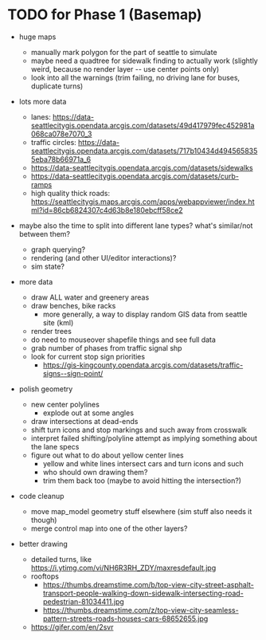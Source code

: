 # TODO for Phase 1 (Basemap)

- huge maps
	- manually mark polygon for the part of seattle to simulate
	- maybe need a quadtree for sidewalk finding to actually work (slightly weird, because no render layer -- use center points only)
	- look into all the warnings (trim failing, no driving lane for buses, duplicate turns)

- lots more data
	- lanes: https://data-seattlecitygis.opendata.arcgis.com/datasets/49d417979fec452981a068ca078e7070_3
	- traffic circles: https://data-seattlecitygis.opendata.arcgis.com/datasets/717b10434d4945658355eba78b66971a_6
	- https://data-seattlecitygis.opendata.arcgis.com/datasets/sidewalks
	- https://data-seattlecitygis.opendata.arcgis.com/datasets/curb-ramps
	- high quality thick roads: https://seattlecitygis.maps.arcgis.com/apps/webappviewer/index.html?id=86cb6824307c4d63b8e180ebcff58ce2

- maybe also the time to split into different lane types? what's similar/not between them?
	- graph querying?
	- rendering (and other UI/editor interactions)?
	- sim state?

- more data
	- draw ALL water and greenery areas
	- draw benches, bike racks
		- more generally, a way to display random GIS data from seattle site (kml)
	- render trees
	- do need to mouseover shapefile things and see full data
	- grab number of phases from traffic signal shp
	- look for current stop sign priorities
		- https://gis-kingcounty.opendata.arcgis.com/datasets/traffic-signs--sign-point/

- polish geometry
	- new center polylines
		- explode out at some angles
	- draw intersections at dead-ends
	- shift turn icons and stop markings and such away from crosswalk
	- interpret failed shifting/polyline attempt as implying something about the lane specs
	- figure out what to do about yellow center lines
		- yellow and white lines intersect cars and turn icons and such
		- who should own drawing them?
		- trim them back too (maybe to avoid hitting the intersection?)

- code cleanup
	- move map_model geometry stuff elsewhere (sim stuff also needs it though)
	- merge control map into one of the other layers?

- better drawing
	- detailed turns, like https://i.ytimg.com/vi/NH6R3RH_ZDY/maxresdefault.jpg
	- rooftops
		- https://thumbs.dreamstime.com/b/top-view-city-street-asphalt-transport-people-walking-down-sidewalk-intersecting-road-pedestrian-81034411.jpg
		- https://thumbs.dreamstime.com/z/top-view-city-seamless-pattern-streets-roads-houses-cars-68652655.jpg
	- https://gifer.com/en/2svr
